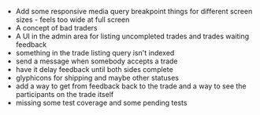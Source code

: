 * Add some responsive media query breakpoint things for different screen sizes - feels too wide at full screen
* A concept of bad traders
* A UI in the admin area for listing uncompleted trades and trades waiting feedback 
* something in the trade listing query isn't indexed
* send a message when somebody accepts a trade
* have it delay feedback until both sides complete
* glyphicons for shipping and maybe other statuses
* add a way to get from feedback back to the trade and a way to see the participants on the trade itself
* missing some test coverage and some pending tests
